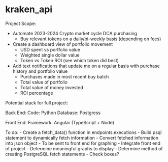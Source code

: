 # kraken_api
Project Scope:
- Automate 2023-2024 Crypto market cycle DCA purchasing
    - Buy relevant tokens on a daily/bi-weekly basis (depending on fees)
- Create a dashboard view of portfolio movement
    - USD spent vs portfolio value
    - Weighted single dollar value
    - Token vs Token ROI (see which token did best)
- Add text notifications that update me on a regular basis with purchase history and portfolio value
    - Purchases made in most recent buy batch
    - Total value of portfolio
    - Total value of money invested
    - ROI percentage

Potential stack for full project:

Back End:
Code: Python
Database: Postgress

Front End:
Framework: Angular (TypeScript + Node)


To do:
    - Create a fetch_data() function in endpoints.executions
        - Build psql statement to dynamically fetch information
        - Convert fetched information into json object
            - To be sent to front end for graphing
    - Integrate front end of project
    - Determine meaningful graphs to display
    - Determine method of creating PostgreSQL fetch statements
        - Check boxes?